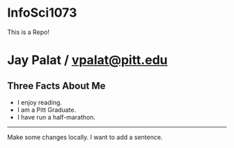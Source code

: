 InfoSci1073
===========

This is a Repo!  

Jay Palat / vpalat@pitt.edu
==================
Three Facts About Me
---

*   I enjoy reading.
*   I am a Pitt Graduate.
*   I have run a half-marathon.

---
Make some changes locally.  I want to add  a sentence.
